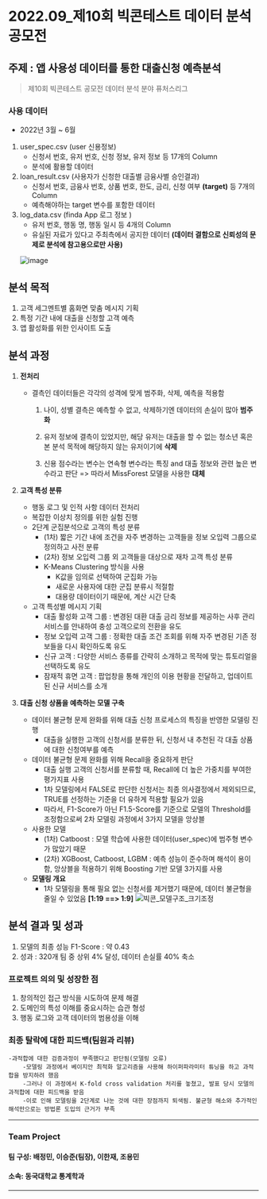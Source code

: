 # 2022.09_제10회 빅콘테스트 데이터 분석 공모전

## 주제 : 앱 사용성 데이터를 통한 대출신청 예측분석
> 제10회 빅콘테스트 공모전 데이터 분석 분야 퓨처스리그

  
### **사용 데이터**
- 2022년 3월 ~ 6월    
1. user_spec.csv (user 신용정보)
    - 신청서 번호, 유저 번호, 신청 정보, 유저 정보 등 17개의 Column
    - 분석에 활용할 데이터      
2. loan_result.csv (사용자가 신청한 대출별 금융사별 승인결과)
    - 신청서 번호, 금융사 번호, 상품 번호, 한도, 금리, 신청 여부 **(target)** 등 7개의 Column
    - 예측해야하는 target 변수를 포함한 데이터      
3. log_data.csv (finda App 로그 정보 )
    - 유저 번호, 행동 명, 행동 일시 등 4개의 Column
    - 유실된 자료가 있다고 주최측에서 공지한 데이터 **(데이터 결함으로 신뢰성의 문제로 분석에 참고용으로만 사용)**
    <p align="left">
      <img src="https://github.com/JeongMinbbbb/22.09-22.12_BigContest_10th/assets/130365764/1124e58a-ef69-4ba1-b15b-6e6dc477063b" alt="image">
    </p>

## **분석 목적**
1. 고객 세그멘트별 홈화면 맞춤 메시지 기획
2. 특정 기간 내에 대출을 신청할 고객 예측
3. 앱 활성화를 위한 인사이트 도출

     
## **분석 과정**
1. **전처리**
    - 결측인 데이터들은 각각의 성격에 맞게 범주화, 삭제, 예측을 적용함
  
      1. 나이, 성별 결측은 예측할 수 없고, 삭제하기엔 데이터의 손실이 많아 **범주화**  
  
      2. 유저 정보에 결측이 있었지만, 해당 유저는 대출을 할 수 없는 청소년 혹은 본 분석 목적에 해당하지 않는 유저이기에 **삭제**   
  
      3. 신용 점수라는 변수는 연속형 변수라는 특징 and 대출 정보와 관련 높은 변수라고 판단 => 따라서 MissForest 모델을 사용한 **대체** 

2. **고객 특성 분류**
    - 행동 로그 및 인적 사항 데이터 전처리
    - 복잡한 이상치 정의를 위한 실험 진행
    - 2단계 군집분석으로 고객의 특성 분류
        - (1차) 짧은 기간 내에 조건을 자주 변경하는 고객들을 정보 오입력 그룹으로 정의하고 사전 분류
        - (2차) 정보 오입력 그룹 외 고객들을 대상으로 재차 고객 특성 분류
        - K-Means Clustering 방식을 사용
            - K값을 임의로 선택하여 군집화 가능
            - 새로운 사용자에 대한 군집 분류시 적절함
            - 대용량 데이터이기 때문에, 계산 시간 단축
    - 고객 특성별 메시지 기획
        - 대출 활성화 고객 그룹 : 변경된 대환 대출 금리 정보를 제공하는 사후 관리 서비스를 안내하여 충성 고객으로의 전환을 유도
        - 정보 오입력 고객 그룹 : 정확한 대출 조건 조회를 위해 자주 변경된 기존 정보들을 다시 확인하도록 유도 
        - 신규 고객 : 다양한 서비스 종류를 간략히 소개하고 목적에 맞는 튜토리얼을 선택하도록 유도
        - 잠재적 휴면 고객 : 팝업창을 통해 개인의 이용 현황을 전달하고, 업데이트된 신규 서비스를 소개  

3. **대출 신청 상품을 예측하는 모델 구축**
    - 데이터 불균형 문제 완화를 위해 대출 신청 프로세스의 특징을 반영한 모델링 진행
        - 대출을 실행한 고객의 신청서를 분류한 뒤, 신청서 내 추천된 각 대출 상품에 대한 신청여부를 예측
    - 데이터 불균형 문제 완화를 위해 Recall을 중요하게 판단
        - 대출 실행 고객의 신청서를 분류할 때, Recall에 더 높은 가중치를 부여한 평가지표 사용
        - 1차 모델링에서 FALSE로 판단한 신청서는 최종 의사결정에서 제외되므로, TRUE를 선정하는 기준을 더 유하게 적용할 필요가 있음
        - 따라서, F1-Score가 아닌 F1.5-Score를 기준으로 모델의 Threshold를 조정함으로써 2차 모델링 과정에서 3가지 모델을 앙상블
    - 사용한 모델
        - (1차) Catboost : 모델 학습에 사용한 데이터(user_spec)에 범주형 변수가 많았기 때문
        - (2차) XGBoost, Catboost, LGBM : 예측 성능이 준수하며 해석이 용이함, 앙상블을 적용하기 위해 Boosting 기반 모델 3가지를 사용
    - **모델링 개요**
        - 1차 모델링을 통해 필요 없는 신청서를 제거했기 때문에, 데이터 불균형을 줄일 수 있었음 **[1:19 ==> 1:9]**
      ![빅콘_모델구조_크기조정](https://user-images.githubusercontent.com/90736934/209518599-7b2d945f-8f89-4280-949a-77901a465170.png)

 
## **분석 결과 및 성과**
1. 모델의 최종 성능 F1-Score : 약 0.43
2. 성과 : 320개 팀 중 상위 4% 달성, 데이터 손실률 40% 축소

### 프로젝트 의의 및 성장한 점
1. 창의적인 접근 방식을 시도하여 문제 해결
2. 도메인의 특성 이해를 중요시하는 습관 형성
3. 행동 로그와 고객 데이터의 범용성을 이해
  
### 최종 탈락에 대한 피드백(팀원과 리뷰)
    -과적합에 대한 검증과정이 부족했다고 판단됨(모델링 오류)
        -모델링 과정에서 베이지안 최적화 알고리즘을 사용해 하이퍼파라미터 튜닝을 하고 과적합을 방지하려 했음
        -그러나 이 과정에서 K-fold cross validation 처리를 놓쳤고, 발표 당시 모델의 과적합에 대한 피드백을 받음
        -이로 인해 모델링을 2단계로 나눈 것에 대한 장점까지 퇴색됨. 불균형 해소와 추가적인 해석만으로는 방법론 도입의 근거가 부족


***
### Team Project
#### 팀 구성: 배정민, 이승준(팀장), 이한재, 조용민
#### 소속: 동국대학교 통계학과
***
